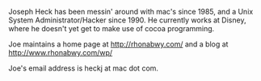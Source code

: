 


Joseph Heck has been messin' around with mac's since 1985, and a Unix System Administrator/Hacker since 1990. He currently works at Disney, where he doesn't yet get to make use of cocoa programming.

Joe maintains a home page at http://rhonabwy.com/ and a blog at http://www.rhonabwy.com/wp/ 

Joe's email address is heckj at mac dot com.